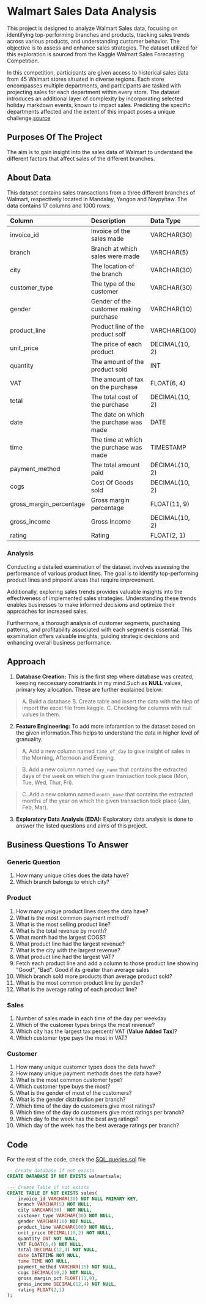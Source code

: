 # Walmart Sales Data Analysis

This project is designed to analyze Walmart Sales data, focusing on identifying top-performing branches and products, tracking sales trends across various products, and understanding customer behavior. The objective is to assess and enhance sales strategies. The dataset utilized for this exploration is sourced from the Kaggle Walmart Sales Forecasting Competition.

In this competition, participants are given access to historical sales data from 45 Walmart stores situated in diverse regions. Each store encompasses multiple departments, and participants are tasked with projecting sales for each department within every store. The dataset introduces an additional layer of complexity by incorporating selected holiday markdown events, known to impact sales. Predicting the specific departments affected and the extent of this impact poses a unique challenge.[source](https://www.kaggle.com/c/walmart-recruiting-store-sales-forecasting)

## Purposes Of The Project

The aim is to gain insight into the sales data of Walmart to understand the different factors that affect sales of the different branches.

## About Data

This dataset contains sales transactions from a three different branches of Walmart, respectively located in Mandalay, Yangon and Naypyitaw.
The data contains 17 columns and 1000 rows:

| Column                  | Description                             | Data Type      |
| :---------------------- | :-------------------------------------- | :------------- |
| invoice_id              | Invoice of the sales made               | VARCHAR(30)    |
| branch                  | Branch at which sales were made         | VARCHAR(5)     |
| city                    | The location of the branch              | VARCHAR(30)    |
| customer_type           | The type of the customer                | VARCHAR(30)    |
| gender                  | Gender of the customer making purchase  | VARCHAR(10)    |
| product_line            | Product line of the product solf        | VARCHAR(100)   |
| unit_price              | The price of each product               | DECIMAL(10, 2) |
| quantity                | The amount of the product sold          | INT            |
| VAT                 	  | The amount of tax on the purchase       | FLOAT(6, 4)    |
| total                   | The total cost of the purchase          | DECIMAL(10, 2) |
| date                    | The date on which the purchase was made | DATE           |
| time                    | The time at which the purchase was made | TIMESTAMP      |
| payment_method          | The total amount paid                   | DECIMAL(10, 2) |
| cogs                    | Cost Of Goods sold                      | DECIMAL(10, 2) |
| gross_margin_percentage | Gross margin percentage                 | FLOAT(11, 9)   |
| gross_income            | Gross Income                            | DECIMAL(10, 2) |
| rating                  | Rating                                  | FLOAT(2, 1)    |

### Analysis

Conducting a detailed examination of the dataset involves assessing the performance of various product lines. The goal is to identify top-performing product lines and pinpoint areas that require improvement.

Additionally, exploring sales trends provides valuable insights into the effectiveness of implemented sales strategies. Understanding these trends enables businesses to make informed decisions and optimize their approaches for increased sales.

Furthermore, a thorough analysis of customer segments, purchasing patterns, and profitability associated with each segment is essential. This examination offers valuable insights, guiding strategic decisions and enhancing overall business performance.

## Approach 

1. **Database Creation:** This is the first step where database was created, keeping neccessary constriants in my mind.Such as **NULL** values, primary key allocation. These are further explained below:

> A. Build a database
> B. Create table and insert the data with the hlep of import the excel file from kaggle.
> C. Checking for columns with null values in them.

2. **Feature Engineering:** To add more inforamtion to the dataset based on the given information.This helps to understand the data in higher level of granuality.

> A. Add a new column named `time_of_day` to give insight of sales in the Morning, Afternoon and Evening.

> B. Add a new column named `day_name` that contains the extracted days of the week on which the given transaction took place (Mon, Tue, Wed, Thur, Fri).

> C. Add a new column named `month_name` that contains the extracted months of the year on which the given transaction took place (Jan, Feb, Mar). 

3. **Exploratory Data Analysis (EDA):** Exploratory data analysis is done to answer the listed questions and aims of this project.

## Business Questions To Answer

### Generic Question

1. How many unique cities does the data have?
2. Which branch belongs to which city?

### Product

1. How many unique product lines does the data have?
2. What is the most common payment method?
3. What is the most selling product line?
4. What is the total revenue by month?
5. What month had the largest COGS?
6. What product line had the largest revenue?
5. What is the city with the largest revenue?
6. What product line had the largest VAT?
7. Fetch each product line and add a column to those product line showing "Good", "Bad". Good if its greater than average sales
8. Which branch sold more products than average product sold?
9. What is the most common product line by gender?
12. What is the average rating of each product line?

### Sales

1. Number of sales made in each time of the day per weekday
2. Which of the customer types brings the most revenue?
3. Which city has the largest tax percent/ VAT (**Value Added Tax**)?
4. Which customer type pays the most in VAT?

### Customer

1. How many unique customer types does the data have?
2. How many unique payment methods does the data have?
3. What is the most common customer type?
4. Which customer type buys the most?
5. What is the gender of most of the customers?
6. What is the gender distribution per branch?
7. Which time of the day do customers give most ratings?
8. Which time of the day do customers give most ratings per branch?
9. Which day fo the week has the best avg ratings?
10. Which day of the week has the best average ratings per branch?

## Code

For the rest of the code, check the [SQL_queries.sql](https://github.com/ChinmaySahu10/WalmartSalesAnalysis_SQL/blob/main/SQL_Query.sql) file

```sql
-- Create database if not exists
CREATE DATABASE IF NOT EXISTS walmartsale;

--- Create Table if not exists
CREATE TABLE IF NOT EXISTS sales(
	invoice_id VARCHAR(30) NOT NULL PRIMARY KEY,
    branch VARCHAR(5) NOT NULL,
    city VARCHAR(30)  NOT NULL,
    customer_type VARCHAR(30) NOT NULL,
    gender VARCHAR(10) NOT NULL,
    product_line VARCHAR(100) NOT NULL,
    unit_price DECIMAL(10,2) NOT NULL,
    quantity INT NOT NULL,
    VAT FLOAT(6,4) NOT NULL,
    total DECIMAL(12,4) NOT NULL,
    date DATETIME NOT NULL,
    time TIME NOT NULL,
    payment_method VARCHAR(15) NOT NULL,
    cogs DECIMAL(10,2) NOT NULL,
    gross_margin_pct FLOAT(11,9),
    gross_income DECIMAL(12,4) NOT NULL,
    rating FLOAT(2,1) 
);
```

